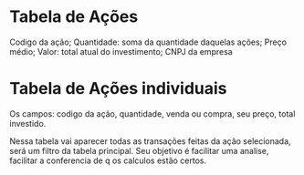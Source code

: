 # Tabela de Ações 
  Codigo da ação;
  Quantidade: soma da quantidade daquelas ações;
  Preço médio;
  Valor: total atual do investimento;
  CNPJ da empresa

# Tabela de Ações individuais
  Os campos: codigo da ação, quantidade, venda ou compra, seu preço, total investido.

  Nessa tabela vai aparecer todas as transações feitas da ação selecionada, será um filtro da tabela principal.
  Seu objetivo é facilitar uma analise, facilitar a conferencia de q os calculos estão certos.